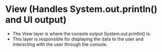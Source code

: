 # View (Handles System.out.println() and UI output)

- The View layer is where the console output System.out.println() is.
- This layer is responsible for displaying the data to the user and interacting with the user through the console.